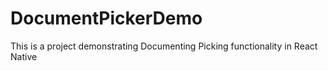 # DocumentPickerDemo
This is a project demonstrating Documenting Picking functionality in React Native
